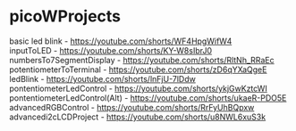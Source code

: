 # picoWProjects
basic led blink - https://youtube.com/shorts/WF4HpgWifW4  
inputToLED - https://youtube.com/shorts/KY-W8sIbrJ0  
numbersTo7SegmentDisplay - https://youtube.com/shorts/RltNh_RRaEc  
potentiometerToTerminal - https://youtube.com/shorts/zD6qYXaQgeE  
ledBlink - https://youtube.com/shorts/lnFjU-7lDdw  
pontentiometerLedControl - https://youtube.com/shorts/ykjGwKztcWI  
pontentiometerLedControl(Alt) - https://youtube.com/shorts/ukaeR-PDO5E  
advancedRGBControl - https://youtube.com/shorts/RrFyUhBQpxw  
advancedi2cLCDProject - https://youtube.com/shorts/u8NWL6xuS3k  


